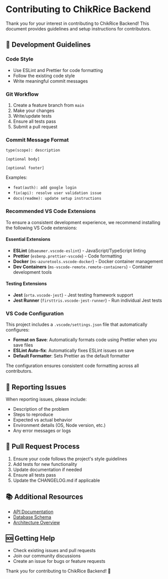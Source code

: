 # Contributing to ChikRice Backend

Thank you for your interest in contributing to ChikRice Backend! This document provides guidelines and setup instructions for contributors.

## 📝 Development Guidelines

### Code Style

- Use ESLint and Prettier for code formatting
- Follow the existing code style
- Write meaningful commit messages

### Git Workflow

1. Create a feature branch from `main`
2. Make your changes
3. Write/update tests
4. Ensure all tests pass
5. Submit a pull request

### Commit Message Format

```
type(scope): description

[optional body]

[optional footer]
```

Examples:

- `feat(auth): add google login`
- `fix(api): resolve user validation issue`
- `docs(readme): update setup instructions`

### Recommended VS Code Extensions

To ensure a consistent development experience, we recommend installing the following VS Code extensions:

#### Essential Extensions

- **ESLint** (`dbaeumer.vscode-eslint`) - JavaScript/TypeScript linting
- **Prettier** (`esbenp.prettier-vscode`) - Code formatting
- **Docker** (`ms-azuretools.vscode-docker`) - Docker container management
- **Dev Containers** (`ms-vscode-remote.remote-containers`) - Container development tools

#### Testing Extensions

- **Jest** (`orta.vscode-jest`) - Jest testing framework support
- **Jest Runner** (`firsttris.vscode-jest-runner`) - Run individual Jest tests

### VS Code Configuration

This project includes a `.vscode/settings.json` file that automatically configures:

- **Format on Save**: Automatically formats code using Prettier when you save files
- **ESLint Auto-fix**: Automatically fixes ESLint issues on save
- **Default Formatter**: Sets Prettier as the default formatter

The configuration ensures consistent code formatting across all contributors.

## 🐛 Reporting Issues

When reporting issues, please include:

- Description of the problem
- Steps to reproduce
- Expected vs actual behavior
- Environment details (OS, Node version, etc.)
- Any error messages or logs

## 🤝 Pull Request Process

1. Ensure your code follows the project's style guidelines
2. Add tests for new functionality
3. Update documentation if needed
4. Ensure all tests pass
5. Update the CHANGELOG.md if applicable

## 📚 Additional Resources

- [API Documentation](./docs/api/README.md)
- [Database Schema](./docs/database/README.md)
- [Architecture Overview](./docs/architecture/README.md)

## 🆘 Getting Help

- Check existing issues and pull requests
- Join our community discussions
- Create an issue for bugs or feature requests

Thank you for contributing to ChikRice Backend! 🎉
